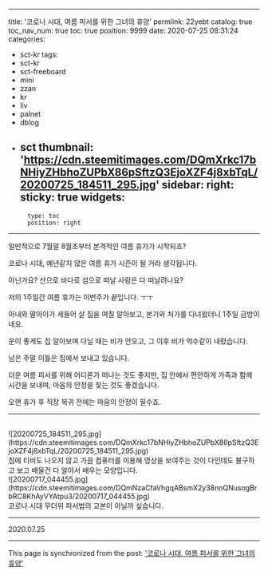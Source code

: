 
---
title: '코로나 시대, 여름 피서를 위한 그녀의 휴양'
permlink: 22yebt
catalog: true
toc_nav_num: true
toc: true
position: 9999
date: 2020-07-25 08:31:24
categories:
- sct-kr
tags:
- sct-kr
- sct-freeboard
- mini
- zzan
- kr
- liv
- palnet
- dblog
- sct
thumbnail: 'https://cdn.steemitimages.com/DQmXrkc17bNHiyZHbhoZUPbX86pSftzQ3EjoXZF4j8xbTqL/20200725_184511_295.jpg'
sidebar:
    right:
        sticky: true
widgets:
    -
        type: toc
        position: right
---


일반적으로 7월말 8월초부터 본격적인 여름 휴가가 시작되죠?

코로나 시대, 예년같지 않은 여름 휴가 시즌이 될 거라 생각됩니다.

아닌가요? 산으로 바다로 섬으로 떠날 사람은 다 떠날려나요?

저의 1주일간 여름 휴가는 이번주가 끝입니다. ㅜㅜ

아내와 딸아이가 세들어 살 집을 며칠 알아보고, 본가와 처가를 다녀왔더니 1주일 금방이네요.

운이 좋게도 집 알아보며 다닐 때는 비가 안오고, 그 이후 비가 억수같이 내렸습니다.

남은 주말 이틀은 집에서 보내고 있습니다.

더운 여름 피서를 위해 어디론가 떠나는 것도 좋지만,  집 안에서 편안하게 가족과 함께 시간을 보내며, 마음의 안정을 찾는 것도 좋겠습니다.

오랜 휴가 후 직장 복귀 전에는 마음의 안정이 필수죠.
<br>
***
<br>
![20200725_184511_295.jpg](https://cdn.steemitimages.com/DQmXrkc17bNHiyZHbhoZUPbX86pSftzQ3EjoXZF4j8xbTqL/20200725_184511_295.jpg)
<br>
집에 티비도 나오지 않고 가끔 컴퓨터를 이용해 영상을 보여주는 것이 다인데도 불구하고 보고 배울건 다 알아서 배우는 모양입니다.
<br>
![20200717_044455.jpg](https://cdn.steemitimages.com/DQmNzaCfaVhgqABsmX2y38nnQNusogBrbRC8KhAyVYAtpu3/20200717_044455.jpg)
<br>
코로나 시대 무더위 피서법의 교본이 아닐까 싶습니다.

***

2020.07.25

- - -

This page is synchronized from the post: ['코로나 시대, 여름 피서를 위한 그녀의 휴양'](https://steemit.com/@lucky2015/22yebt)
